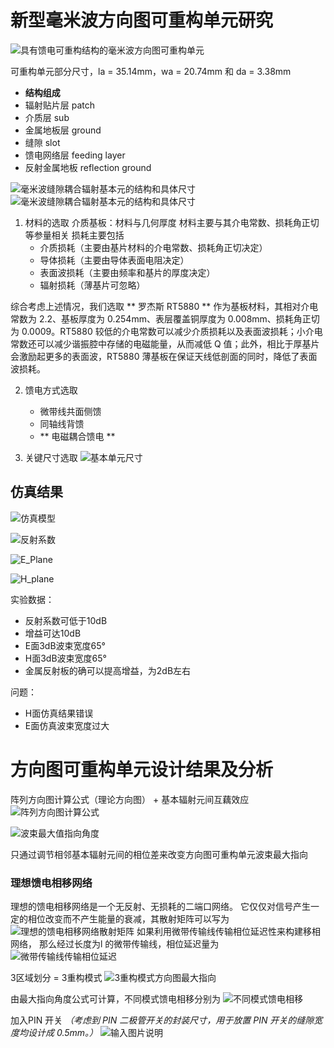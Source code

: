 # 新型毫米波方向图可重构单元研究
![具有馈电可重构结构的毫米波方向图可重构单元](/imgs/2023-09-20/6VfQIaoIoHowhKTU.png)

可重构单元部分尺寸，la = 35.14mm，wa = 20.74mm 和 da = 3.38mm


- **结构组成**
- 辐射贴片层 patch
- 介质层 sub
- 金属地板层 ground
- 缝隙 slot
- 馈电网络层 feeding layer
- 反射金属地板 reflection ground


![毫米波缝隙耦合辐射基本元的结构和具体尺寸](/imgs/2023-09-20/7SetwbPqR8H5etUO.png)    ![毫米波缝隙耦合辐射基本元的结构和具体尺寸](/imgs/2023-09-20/9zQ2SWdgc1hHT7dh.png)


1. 材料的选取
	介质基板：材料与几何厚度
	   材料主要与其介电常数、损耗角正切等参量相关
	   损耗主要包括
	  - 介质损耗（主要由基片材料的介电常数、损耗角正切决定）
	  - 导体损耗（主要由导体表面电阻决定）
      - 表面波损耗（主要由频率和基片的厚度决定）
	  - 辐射损耗（薄基片可忽略）

综合考虑上述情况，我们选取 ** 罗杰斯 RT5880 ** 作为基板材料，其相对介电常数为 2.2、基板厚度为 0.254mm、表层覆盖铜厚度为 0.008mm、损耗角正切为 0.0009。RT5880 较低的介电常数可以减少介质损耗以及表面波损耗；小介电常数还可以减少谐振腔中存储的电磁能量，从而减低 Q 值；此外，相比于厚基片会激励起更多的表面波，RT5880 薄基板在保证天线低剖面的同时，降低了表面波损耗。

2. 馈电方式选取
	- 微带线共面侧馈
	- 同轴线背馈
	-  ** 电磁耦合馈电	**

3. 关键尺寸选取
![基本单元尺寸](/imgs/2023-10-07/IYjezEf0cV8elFMC.png)

## 仿真结果
![仿真模型](/imgs/2023-10-07/ZuUPZL6RMkr0f3Ug.png)

![反射系数](/imgs/2023-10-07/apmG3F30FoX4HcVb.png)

![E_Plane](/imgs/2023-10-07/z9E1QUZm9oW7uN9s.png)

![H_plane](/imgs/2023-10-07/6cHGIxyb3PsUftaH.png)

实验数据：
- 反射系数可低于10dB
- 增益可达10dB
- E面3dB波束宽度65°
- H面3dB波束宽度65°
- 金属反射板的确可以提高增益，为2dB左右

问题：
- H面仿真结果错误
- E面仿真波束宽度过大

# 方向图可重构单元设计结果及分析
阵列方向图计算公式（理论方向图） + 基本辐射元间互藕效应
![阵列方向图计算公式](/imgs/2023-10-07/GGR4qcLp8zoUxP15.jpeg)

![波束最大值指向角度](/imgs/2023-10-07/3YwnGXqNJQGl6slR.png)

只通过调节相邻基本辐射元间的相位差来改变方向图可重构单元波束最大指向

### 理想馈电相移网络

理想的馈电相移网络是一个无反射、无损耗的二端口网络。
它仅仅对信号产生一定的相位改变而不产生能量的衰减，其散射矩阵可以写为
![理想的馈电相移网络散射矩阵](/imgs/2023-10-07/UOkoRKvntnA91N04.png)
如果利用微带传输线传输相位延迟性来构建移相网络，
那么经过长度为l 的微带传输线，相位延迟量为
![微带传输线传输相位延迟](/imgs/2023-10-07/gSJaZ2bwNlBKyFPg.png)

3区域划分 = 3重构模式
![3重构模式方向图最大指向](/imgs/2023-10-07/zc2WqC04MFWL5OoY.png)

由最大指向角度公式可计算，不同模式馈电相移分别为
![不同模式馈电相移](/imgs/2023-10-07/CwrlYiA5g2H4HJ1X.png)

加入PIN 开关
*（考虑到 PIN 二极管开关的封装尺寸，用于放置 PIN 开关的缝隙宽度均设计成 0.5mm。）*
![输入图片说明](/imgs/2023-10-07/sLjqZ2BRoJ6iaxSw.png)
<!--stackedit_data:
eyJoaXN0b3J5IjpbMTg4NjM2ODc2NywxNTQ5Mjk2NDg1LDQ1Nj
YyMTc3LC0xOTQ5NTQyMzQ0XX0=
-->